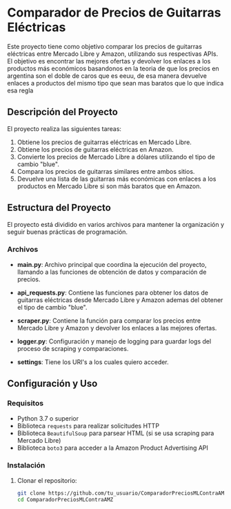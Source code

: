 # Comparador de Precios de Guitarras Eléctricas

Este proyecto tiene como objetivo comparar los precios de guitarras eléctricas entre Mercado Libre y Amazon, utilizando sus respectivas APIs. El objetivo es encontrar las mejores ofertas y devolver los enlaces a los productos más económicos basandonos en la teoria de que los precios en argentina son el doble de caros que es eeuu, de esa manera devuelve enlaces a productos del mismo tipo que sean mas baratos que lo que indica esa regla

## Descripción del Proyecto

El proyecto realiza las siguientes tareas:
1. Obtiene los precios de guitarras eléctricas en Mercado Libre.
2. Obtiene los precios de guitarras eléctricas en Amazon.
3. Convierte los precios de Mercado Libre a dólares utilizando el tipo de cambio "blue".
4. Compara los precios de guitarras similares entre ambos sitios.
5. Devuelve una lista de las guitarras más económicas con enlaces a los productos en Mercado Libre si son más baratos que en Amazon.

## Estructura del Proyecto

El proyecto está dividido en varios archivos para mantener la organización y seguir buenas prácticas de programación.

### Archivos

- **main.py**: Archivo principal que coordina la ejecución del proyecto, llamando a las funciones de obtención de datos y comparación de precios.

- **api_requests.py**: Contiene las funciones para obtener los datos de guitarras eléctricas desde Mercado Libre y Amazon ademas del obtener el tipo de cambio "blue".

- **scraper.py**: Contiene la función para comparar los precios entre Mercado Libre y Amazon y devolver los enlaces a las mejores ofertas.

- **logger.py**: Configuración y manejo de logging para guardar logs del proceso de scraping y comparaciones.

- **settings**: Tiene los URl's a los cuales quiero acceder.

## Configuración y Uso

### Requisitos

- Python 3.7 o superior
- Biblioteca `requests` para realizar solicitudes HTTP
- Biblioteca `BeautifulSoup` para parsear HTML (si se usa scraping para Mercado Libre)
- Biblioteca `boto3` para acceder a la Amazon Product Advertising API

### Instalación

1. Clonar el repositorio:
   ```bash
   git clone https://github.com/tu_usuario/ComparadorPreciosMLContraAMZ.git
   cd ComparadorPreciosMLContraAMZ
